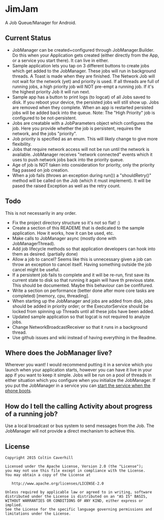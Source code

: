 JimJam
======

A Job Queue/Manager for Android.

Current Status
--------------

* JobManager can be created+configured through JobManager.Builder. Do this when your Application gets created (either directly from the App, or a service you start there). It can live in either.
* Sample application lets you tap on 3 different buttons to create jobs which get added to the JobManager. These jobs will run in background threads. A Toast is made when they are finished. The Network Job will not wait for the network (yet) and priority is used. If all threads are full of running jobs, a high priority job will NOT pre-empt a running job. If it's the highest priority Job it will run next.
* Sample app has a button to print logs (to logcat) of all Jobs saved to disk. If you reboot your device, the persisted jobs will still show up. Jobs are removed when they complete. When an app is restarted persisted jobs will be added back into the queue. Note: The "High Priority" job is configured to be not-persistent.
* Jobs are creatable with a JobParameters object which configures the job. Here you provide whether the job is persistent, requires the network, and the jobs "priority".
* Job priority is specified as an enum. This will likely change to give more flexibility.
* Jobs that require network access will not be run until the network is available. JobManager receives "network connected" events which it uses to push network jobs back into the priority queue.
* Age of job is NOT taken into consideration for priority, only the priority flag passed on job creation.
* When a job fails (throws an exception during run()) a "shouldRetry()" method will be called on the Job (which it must implement). It will be pased the raised Exception as well as the retry count.

Todo
----

This is not necessarily in any order.

* Fix the project directory structure so it's not so flat! :)
* Create a section of this READEME that is dedicated to the sample application. How it works, how it can be used, etc.
* Make calls to JobManager async (mostly done with JobManagerThread).
* Add job lifecycle methods so that application developers can hook into them as desired. (partially done)
* Allow a job to cancel? Seems like this is unnecessary given a job can throw an exception to cancel itself. Having something outside the job cancel might be useful.
* If a persistent job fails to complete and it will be re-run, first save its current state to disk so that running it again will have th previous state. This should be documented. Maybe this behaviour can be confifured.
* Write a section on performance (better done after more core tasks are completed) [memory, cpu, threading].
* When starting up the JobManager and jobs are added from disk, jobs should be added in priority order; or the ExecutorService should be locked from spinning up Threads until all these jobs have been added.
* Updated sample application so that logcat is not required to analyze jobs.
* Change NetworkBroadcastReceiver so that it runs in a background thread.
* Use github issues and wiki instead of having everything in the Readme.

Where does the JobManager live?
-------------------------------
Wherever you want! I would recommend putting it in a service which you launch when your application starts, however you can have it live in your app if you want to keep it simple. Jobs will be run on a pool of threads in either situation which you configure when you initialize the JobManager. If you put the JobManager in a service you can [start the service when the phone boots](http://stackoverflow.com/questions/2784441/trying-to-start-a-service-on-boot-on-android).

How do I tell the calling Activity about progress of a running job?
-------------------------------------------------------------------

Use a local broadcast or bus system to send messages from the Job. The JobManager will not provide a direct mechanism to achieve this.

License
-------

	Copyright 2015 Coltin Caverhill

	Licensed under the Apache License, Version 2.0 (the "License");
	you may not use this file except in compliance with the License.
	You may obtain a copy of the License at
	
	   http://www.apache.org/licenses/LICENSE-2.0
	
	Unless required by applicable law or agreed to in writing, software
	distributed under the License is distributed on an "AS IS" BASIS,
	WITHOUT WARRANTIES OR CONDITIONS OF ANY KIND, either express or implied.
	See the License for the specific language governing permissions and
	limitations under the License.

